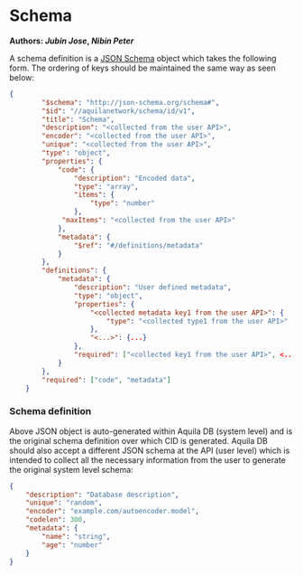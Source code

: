 # Schema

**Authors:  *Jubin Jose*, *Nibin Peter***



A schema definition is a [JSON Schema](https://json-schema.org/) object which takes the following form. The ordering of keys should be maintained the same way as seen below: 

```json
{ 
        "$schema": "http://json-schema.org/schema#", 
        "$id": "//aquilanetwork/schema/id/v1", 
        "title": "Schema", 
        "description": "<collected from the user API>",
        "encoder": "<collected from the user API>",
        "unique": "<collected from the user API>",
        "type": "object",
        "properties": {
            "code": {
                "description": "Encoded data",
                "type": "array",
                "items": {
                    "type": "number"
                },
             "maxItems": "<collected from the user API>"
            },
            "metadata": {
                "$ref": "#/definitions/metadata"
            }
        },
        "definitions": {
            "metadata": {
                "description": "User defined metadata",
                "type": "object",
                "properties": {
                    "<collected metadata key1 from the user API>": {
                        "type": "<collected type1 from the user API>"
                    },
                    "<...>": {...}
                },
                "required": ["<collected key1 from the user API>", <...>]
            }
        },
        "required": ["code", "metadata"]
    }
```





### Schema definition

Above JSON object is auto-generated within Aquila DB (system level) and is the original schema definition over which CID is generated. Aquila DB should also accept a different JSON schema at the API (user level) which is intended to collect all the necessary information from the user to generate the original system level schema:

```json
{
    "description": "Database description",
    "unique": "random",
    "encoder": "example.com/autoencoder.model",
    "codelen": 300,
    "metadata": {
        "name": "string",
        "age": "number"
    }
}
```

